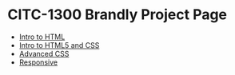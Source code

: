 # CITC-1300 Brandly Project Page
<ul>
    <li><a href="Intro_to_html/index.html" target="_blank">Intro to HTML</a></li>
    <li><a href="Intro_to_HTML5_CSS/index.html" target="_blank">Intro to HTML5 and CSS</a></li>
    <li><a href="AdvancedCSS/index.html" target="_blank">Advanced CSS</a></li>
    <li><a href="Responsive/index.html" target="_blank">Responsive</a></li>
</ul>